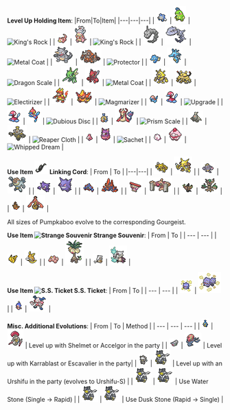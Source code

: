 **Level Up Holding Item**:
|From|To|Item|
|---|---|---|
| ![Poliwhirl](https://github.com/msikma/pokesprite/blob/master/pokemon-gen8/regular/poliwhirl.png?raw=true) | ![Politoed](https://github.com/msikma/pokesprite/blob/master/pokemon-gen8/regular/politoed.png?raw=true) | ![King's Rock](https://github.com/msikma/pokesprite/blob/master/items-outline/hold-item/kings-rock.png?raw=true) |
| ![Slowpoke-K](https://github.com/msikma/pokesprite/blob/master/pokemon-gen8/regular/slowpoke.png?raw=true) | ![Slowking-J](https://github.com/msikma/pokesprite/blob/master/pokemon-gen8/regular/slowking.png?raw=true) | ![King's Rock](https://github.com/msikma/pokesprite/blob/master/items-outline/hold-item/kings-rock.png?raw=true) |
| ![Onix](https://github.com/msikma/pokesprite/blob/master/pokemon-gen8/regular/onix.png?raw=true) | ![Steelix](https://github.com/msikma/pokesprite/blob/master/pokemon-gen8/regular/steelix.png?raw=true) | ![Metal Coat](https://github.com/msikma/pokesprite/blob/master/items-outline/hold-item/metal-coat.png?raw=true) |
|![Rhydon](https://github.com/msikma/pokesprite/blob/master/pokemon-gen8/regular/rhydon.png?raw=true) | ![Rhyperior](https://github.com/msikma/pokesprite/blob/master/pokemon-gen8/regular/rhyperior.png?raw=true) | ![Protector](https://github.com/msikma/pokesprite/blob/master/items-outline/evo-item/protector.png?raw=true) |
| ![Seadra](https://github.com/msikma/pokesprite/blob/master/pokemon-gen8/regular/seadra.png?raw=true) | ![Kingdra](https://github.com/msikma/pokesprite/blob/master/pokemon-gen8/regular/kingdra.png?raw=true) | ![Dragon Scale](https://github.com/msikma/pokesprite/blob/master/items-outline/evo-item/dragon-scale.png?raw=true) |
| ![Scyther](https://github.com/msikma/pokesprite/blob/master/pokemon-gen8/regular/scyther.png?raw=true) | ![Scizor](https://github.com/msikma/pokesprite/blob/master/pokemon-gen8/regular/scizor.png?raw=true) | ![Metal Coat](https://github.com/msikma/pokesprite/blob/master/items-outline/hold-item/metal-coat.png?raw=true) |
| ![Electabuzz](https://github.com/msikma/pokesprite/blob/master/pokemon-gen8/regular/electabuzz.png?raw=true) | ![Electivire](https://github.com/msikma/pokesprite/blob/master/pokemon-gen8/regular/electivire.png?raw=true) | ![Electirizer](https://github.com/msikma/pokesprite/blob/master/items-outline/evo-item/electirizer.png?raw=true) |
| ![Magmar](https://github.com/msikma/pokesprite/blob/master/pokemon-gen8/regular/magmar.png?raw=true) | ![Magmortar](https://github.com/msikma/pokesprite/blob/master/pokemon-gen8/regular/magmortar.png?raw=true) | ![Magmarizer](https://github.com/msikma/pokesprite/blob/master/items-outline/evo-item/magmarizer.png?raw=true) |
| ![Porygon](https://github.com/msikma/pokesprite/blob/master/pokemon-gen8/regular/porygon.png?raw=true) | ![Porygon2](https://github.com/msikma/pokesprite/blob/master/pokemon-gen8/regular/porygon2.png?raw=true) | ![Upgrade](https://github.com/msikma/pokesprite/blob/master/items-outline/evo-item/up-grade.png?raw=true) |
| ![Porygon2](https://github.com/msikma/pokesprite/blob/master/pokemon-gen8/regular/porygon2.png?raw=true) | ![Porygon-Z](https://github.com/msikma/pokesprite/blob/master/pokemon-gen8/regular/porygon-z.png?raw=true) | ![Dubious Disc](https://github.com/msikma/pokesprite/blob/master/items-outline/evo-item/dubious-disc.png?raw=true) |
| ![Feebas](https://github.com/msikma/pokesprite/blob/master/pokemon-gen8/regular/feebas.png?raw=true) | ![Milotic](https://github.com/msikma/pokesprite/blob/master/pokemon-gen8/regular/milotic.png?raw=true) | ![Prism Scale](https://github.com/msikma/pokesprite/blob/master/items-outline/evo-item/prism-scale.png?raw=true) |
| ![Dusclops](https://github.com/msikma/pokesprite/blob/master/pokemon-gen8/regular/dusclops.png?raw=true) | ![Dusknoir](https://github.com/msikma/pokesprite/blob/master/pokemon-gen8/regular/dusknoir.png?raw=true) | ![Reaper Cloth](https://github.com/msikma/pokesprite/blob/master/items-outline/evo-item/reaper-cloth.png?raw=true) |
| ![Spritzee](https://github.com/msikma/pokesprite/blob/master/pokemon-gen8/regular/spritzee.png?raw=true) | ![Aromatisse](https://github.com/msikma/pokesprite/blob/master/pokemon-gen8/regular/aromatisse.png?raw=true) | ![Sachet](https://github.com/msikma/pokesprite/blob/master/items-outline/evo-item/sachet.png?raw=true) |
| ![Swirlix](https://github.com/msikma/pokesprite/blob/master/pokemon-gen8/regular/swirlix.png?raw=true) | ![Slurpuff](https://github.com/msikma/pokesprite/blob/master/pokemon-gen8/regular/slurpuff.png?raw=true) | ![Whipped Dream](https://github.com/msikma/pokesprite/blob/master/items-outline/evo-item/whipped-dream.png?raw=true) |


**Use Item ![Linking Cord](/ims/linking_cord.png) Linking Cord**:
| From | To |
|---|---|
| ![Kadabra](https://github.com/msikma/pokesprite/blob/master/pokemon-gen8/regular/kadabra.png?raw=true) | ![Alakazam](https://github.com/msikma/pokesprite/blob/master/pokemon-gen8/regular/alakazam.png?raw=true) |
| ![Machoke](https://github.com/msikma/pokesprite/blob/master/pokemon-gen8/regular/machoke.png?raw=true) | ![Machamp](https://github.com/msikma/pokesprite/blob/master/pokemon-gen8/regular/machamp.png?raw=true) |
| ![Haunter](https://github.com/msikma/pokesprite/blob/master/pokemon-gen8/regular/haunter.png?raw=true) | ![Gengar](https://github.com/msikma/pokesprite/blob/master/pokemon-gen8/regular/gengar.png?raw=true) |
| ![Boldore](https://github.com/msikma/pokesprite/blob/master/pokemon-gen8/regular/boldore.png?raw=true) | ![Gigalith](https://github.com/msikma/pokesprite/blob/master/pokemon-gen8/regular/gigalith.png?raw=true) |
| ![Gurdurr](https://github.com/msikma/pokesprite/blob/master/pokemon-gen8/regular/gurdurr.png?raw=true) | ![Conkeldurr](https://github.com/msikma/pokesprite/blob/master/pokemon-gen8/regular/conkeldurr.png?raw=true) |
| ![Phantump](https://github.com/msikma/pokesprite/blob/master/pokemon-gen8/regular/phantump.png?raw=true) | ![Trevenant](https://github.com/msikma/pokesprite/blob/master/pokemon-gen8/regular/trevenant.png?raw=true) |
| ![Pumpkaboo](https://github.com/msikma/pokesprite/blob/master/pokemon-gen8/regular/pumpkaboo.png?raw=true) | ![Gourgeist](https://github.com/msikma/pokesprite/blob/master/pokemon-gen8/regular/gourgeist.png?raw=true) |

All sizes of Pumpkaboo evolve to the corresponding Gourgeist.

**Use Item ![Strange Souvenir](https://github.com/msikma/pokesprite/blob/master/items-outline/other-item/strange-souvenir.png?raw=true) Strange Souvenir**:
| From | To |
| --- | --- |
| ![Pikachu](https://github.com/msikma/pokesprite/blob/master/pokemon-gen8/regular/pikachu.png?raw=true) | ![Raichu-A](https://github.com/msikma/pokesprite/blob/master/pokemon-gen8/regular/raichu-alola.png?raw=true) |
| ![Exeggcute](https://github.com/msikma/pokesprite/blob/master/pokemon-gen8/regular/exeggcute.png?raw=true) | ![Exeggutor-A](https://github.com/msikma/pokesprite/blob/master/pokemon-gen8/regular/exeggutor-alola.png?raw=true) |
| ![Cubone](https://github.com/msikma/pokesprite/blob/master/pokemon-gen8/regular/cubone.png?raw=true) | ![Marowak-A](https://github.com/msikma/pokesprite/blob/master/pokemon-gen8/regular/marowak-alola.png?raw=true) |

**Use Item ![S.S. Ticket](https://github.com/msikma/pokesprite/blob/master/items-outline/key-item/ss-ticket.png?raw=true) S.S. Ticket**:
| From | To |
| --- | --- |
| ![Koffing](https://github.com/msikma/pokesprite/blob/master/pokemon-gen8/regular/koffing.png?raw=true) | ![Weezing-K](https://github.com/msikma/pokesprite/blob/master/pokemon-gen8/regular/weezing.png?raw=true) |
| ![Mime Jr.](https://github.com/msikma/pokesprite/blob/master/pokemon-gen8/regular/mime-jr.png?raw=true) | ![Mr. Mime-K](https://github.com/msikma/pokesprite/blob/master/pokemon-gen8/regular/mr-mime.png?raw=true) |

**Misc. Additional Evolutions**:
| From | To | Method |
| --- | --- | --- |
| ![Karrablast](https://github.com/msikma/pokesprite/blob/master/pokemon-gen8/regular/karrablast.png?raw=true) | ![Escavalier](https://github.com/msikma/pokesprite/blob/master/pokemon-gen8/regular/escavalier.png?raw=true) | Level up with Shelmet or Accelgor in the party |
| ![Shelmet](https://github.com/msikma/pokesprite/blob/master/pokemon-gen8/regular/shelmet.png?raw=true) | ![Accelgor](https://github.com/msikma/pokesprite/blob/master/pokemon-gen8/regular/accelgor.png?raw=true) | Level up with Karrablast or Escavalier in the party|
| ![Kubfu](https://github.com/msikma/pokesprite/blob/master/pokemon-gen8/regular/kubfu.png?raw=true) | ![Urshifu](https://github.com/msikma/pokesprite/blob/master/pokemon-gen8/regular/urshifu.png?raw=true) | Level up with an Urshifu in the party (evolves to Urshifu-S) |
| ![Urshifu](https://github.com/msikma/pokesprite/blob/master/pokemon-gen8/regular/urshifu.png?raw=true) | ![Urshifu](https://github.com/msikma/pokesprite/blob/master/pokemon-gen8/regular/urshifu.png?raw=true) | Use Water Stone (Single -> Rapid) |
| ![Urshifu](https://github.com/msikma/pokesprite/blob/master/pokemon-gen8/regular/urshifu.png?raw=true) | ![Urshifu](https://github.com/msikma/pokesprite/blob/master/pokemon-gen8/regular/urshifu.png?raw=true) | Use Dusk Stone (Rapid -> Single) |
